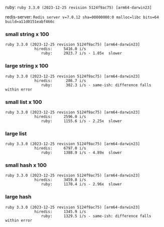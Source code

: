 ruby: `ruby 3.3.0 (2023-12-25 revision 5124f9ac75) [arm64-darwin23]`

redis-server: `Redis server v=7.0.12 sha=00000000:0 malloc=libc bits=64 build=a11d0151eabf466c`


### small string x 100

```
ruby 3.3.0 (2023-12-25 revision 5124f9ac75) [arm64-darwin23]
             hiredis:     5416.0 i/s
                ruby:     2923.7 i/s - 1.85x  slower

```

### large string x 100

```
ruby 3.3.0 (2023-12-25 revision 5124f9ac75) [arm64-darwin23]
             hiredis:      286.7 i/s
                ruby:      302.3 i/s - same-ish: difference falls within error

```

### small list x 100

```
ruby 3.3.0 (2023-12-25 revision 5124f9ac75) [arm64-darwin23]
             hiredis:     2596.0 i/s
                ruby:     1155.6 i/s - 2.25x  slower

```

### large list

```
ruby 3.3.0 (2023-12-25 revision 5124f9ac75) [arm64-darwin23]
             hiredis:     6797.0 i/s
                ruby:     1388.9 i/s - 4.89x  slower

```

### small hash x 100

```
ruby 3.3.0 (2023-12-25 revision 5124f9ac75) [arm64-darwin23]
             hiredis:     3459.8 i/s
                ruby:     1170.4 i/s - 2.96x  slower

```

### large hash

```
ruby 3.3.0 (2023-12-25 revision 5124f9ac75) [arm64-darwin23]
             hiredis:     1345.9 i/s
                ruby:     1329.5 i/s - same-ish: difference falls within error

```

